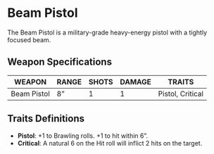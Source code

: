 # Beam Pistol

The Beam Pistol is a military-grade heavy-energy pistol with a tightly focused beam.

## Weapon Specifications

| WEAPON      | RANGE | SHOTS | DAMAGE | TRAITS          |
|-------------|-------|-------|--------|-----------------|
| Beam Pistol | 8”    | 1     | 1      | Pistol, Critical|

## Traits Definitions

- **Pistol**: +1 to Brawling rolls. +1 to hit within 6”.
- **Critical**: A natural 6 on the Hit roll will inflict 2 hits on the target.
